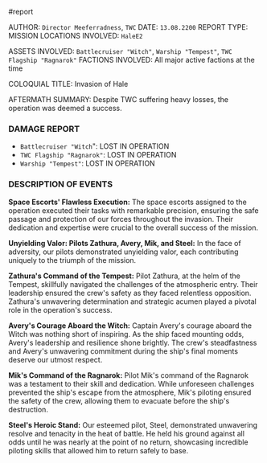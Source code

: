 #report

AUTHOR: `Director Meeferradness`, `TWC`
DATE: `13.08.2200`
REPORT TYPE: MISSION
LOCATIONS INVOLVED: `HaleE2`

ASSETS INVOLVED: `Battlecruiser "Witch"`, `Warship "Tempest"`, `TWC Flagship "Ragnarok"`
FACTIONS INVOLVED: All major active factions at the time

COLOQUIAL TITLE: Invasion of Hale

AFTERMATH SUMMARY: Despite TWC suffering heavy losses, the operation was deemed a success.

### DAMAGE REPORT
- `Battlecruiser "Witch`": LOST IN OPERATION
- `TWC Flagship "Ragnarok"`: LOST IN OPERATION
- `Warship "Tempest"`: LOST IN OPERATION
### DESCRIPTION OF EVENTS
**Space Escorts' Flawless Execution:**
The space escorts assigned to the operation executed their tasks with remarkable precision, ensuring the safe passage and protection of our forces throughout the invasion. Their dedication and expertise were crucial to the overall success of the mission.

**Unyielding Valor: Pilots Zathura, Avery, Mik, and Steel:**
In the face of adversity, our pilots demonstrated unyielding valor, each contributing uniquely to the triumph of the mission.

**Zathura's Command of the Tempest:**
Pilot Zathura, at the helm of the Tempest, skillfully navigated the challenges of the atmospheric entry. Their leadership ensured the crew's safety as they faced relentless opposition. Zathura's unwavering determination and strategic acumen played a pivotal role in the operation's success.

**Avery's Courage Aboard the Witch:**
Captain Avery's courage aboard the Witch was nothing short of inspiring. As the ship faced mounting odds, Avery's leadership and resilience shone brightly. The crew's steadfastness and Avery's unwavering commitment during the ship's final moments deserve our utmost respect.

**Mik's Command of the Ragnarok:**
Pilot Mik's command of the Ragnarok was a testament to their skill and dedication. While unforeseen challenges prevented the ship's escape from the atmosphere, Mik's piloting ensured the safety of the crew, allowing them to evacuate before the ship's destruction.

**Steel's Heroic Stand:**
Our esteemed pilot, Steel, demonstrated unwavering resolve and tenacity in the heat of battle. He held his ground against all odds until he was nearly at the point of no return, showcasing incredible piloting skills that allowed him to return safely to base.
